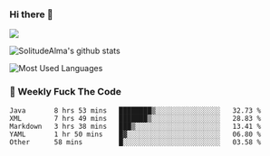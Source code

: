 ### Hi there 👋
<p>
  <a href="https://count.getloli.com/"><img src="https://count.getloli.com/get/@:solitudealma"></a>
</p>

![SolitudeAlma's github stats](https://github-readme-stats.vercel.app/api?username=solitudealma&show_icons=true&theme=radical)

![Most Used Languages](https://github-readme-stats.vercel.app/api/top-langs/?username=solitudealma&layout=compact&hide_border=true&theme=dark)
<!-- ![visitors](https://visitor-badge.glitch.me/badge?page_id=solitudealma.solitudealma.id) -->


### :dart: Weekly Fuck The Code

<!--START_SECTION:waka-->
```text
Java       8 hrs 53 mins   ████████▒░░░░░░░░░░░░░░░░   32.73 % 
XML        7 hrs 49 mins   ███████▒░░░░░░░░░░░░░░░░░   28.83 % 
Markdown   3 hrs 38 mins   ███▒░░░░░░░░░░░░░░░░░░░░░   13.41 % 
YAML       1 hr 50 mins    █▓░░░░░░░░░░░░░░░░░░░░░░░   06.80 % 
Other      58 mins         █░░░░░░░░░░░░░░░░░░░░░░░░   03.58 % 
```
<!--END_SECTION:waka-->

